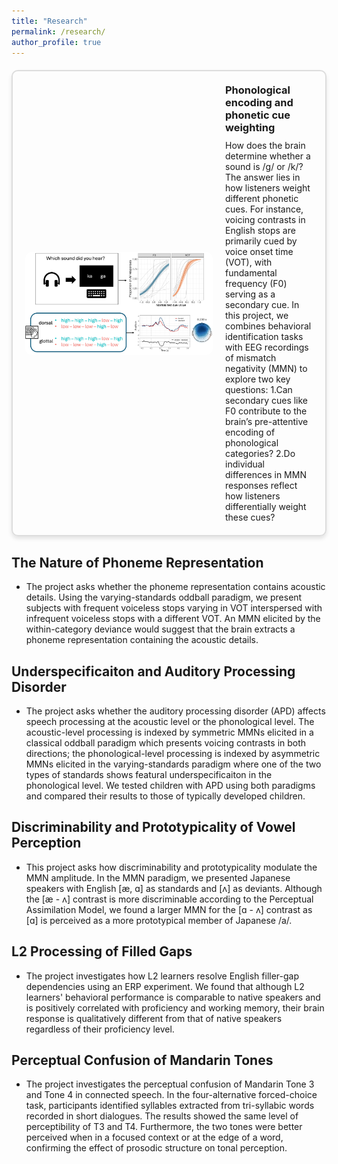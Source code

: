 ```yaml
---
title: "Research"
permalink: /research/
author_profile: true
---
```


<style>
.project-box {
    border: 2px solid #ddd;
    border-radius: 10px;
    padding: 20px;
    margin: 20px 0;
    display: flex;
    align-items: center;
    box-shadow: 0px 4px 6px rgba(0, 0, 0, 0.1);
}

.project-box img {
    max-width: 300px; /* Adjust as needed */
    max-height: 300px; /* Adjust as needed */
    border-radius: 10px;
    margin-right: 20px;
}

.project-box .content {
    flex-grow: 1;
}

.project-box h3 {
    margin: 0 0 10px 0;
}

.project-box p {
    margin: 0;
}
</style>

<div class="project-box">
    <img src="images/laryngeal.jpg" alt="Project Image">
    <div class="content">
        <h3>Phonological encoding and phonetic cue weighting</h3>
        <p>How does the brain determine whether a sound is /g/ or /k/? The answer lies in how listeners weight different phonetic cues. For instance, voicing contrasts in English stops are primarily cued by voice onset time (VOT), with fundamental frequency (F0) serving as a secondary cue. In this project, we combines behavioral identification tasks with EEG recordings of mismatch negativity (MMN) to explore two key questions: 1.Can secondary cues like F0 contribute to the brain’s pre-attentive encoding of phonological categories? 2.Do individual differences in MMN responses reflect how listeners differentially weight these cues?</p>
    </div>
</div>


<h2 id="active">
The Nature of Phoneme Representation
</h2>

- The project asks whether the phoneme representation contains acoustic details. Using the varying-standards oddball paradigm, we present subjects with frequent voiceless stops varying in VOT interspersed with infrequent voiceless stops with a different VOT. An MMN elicited by the within-category deviance would suggest that the brain extracts a phoneme representation containing the acoustic details.

<h2 id="active">
Underspecificaiton and Auditory Processing Disorder
</h2>

- The project asks whether the auditory processing disorder (APD) affects speech processing at the acoustic level or the phonological level. The acoustic-level processing is indexed by symmetric MMNs elicited in a classical oddball paradigm which presents voicing contrasts in both directions; the phonological-level processing is indexed by asymmetric MMNs elicited in the varying-standards paradigm where one of the two types of standards shows featural underspecificaiton in the phonological level. We tested children with APD using both paradigms and compared their results to those of typically developed children.

<h2 id="active">
Discriminability and Prototypicality of Vowel Perception
</h2>

- This project asks how discriminability and prototypicality modulate the MMN amplitude. In the MMN paradigm, we presented Japanese speakers with English [æ, ɑ] as standards and [ʌ] as deviants. Although the [æ - ʌ] contrast is more discriminable according to the Perceptual Assimilation Model, we found a larger MMN for the [ɑ - ʌ] contrast as [ɑ] is perceived as a more prototypical member of Japanese /a/.

<h2 id="active">
L2 Processing of Filled Gaps
</h2>

- The project investigates how L2 learners resolve English filler-gap dependencies using an ERP experiment. We found that although L2 learners' behavioral performance is comparable to native speakers and is positively correlated with proficiency and working memory, their brain response is qualitatively different from that of native speakers regardless of their proficiency level.

<h2 id="active">
Perceptual Confusion of Mandarin Tones
</h2>

- The project investigates the perceptual confusion of Mandarin Tone 3 and Tone 4 in connected speech. In the four-alternative forced-choice task, participants identified syllables extracted from tri-syllabic words recorded in short dialogues. The results showed the same level of perceptibility of T3 and T4. Furthermore, the two tones were better perceived when in a focused context or at the edge of a word, confirming the effect of prosodic structure on tonal perception.
